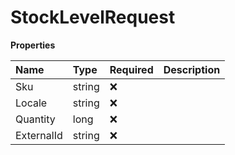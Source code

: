 # StockLevelRequest

**Properties**

| Name       | Type   | Required | Description |
| :--------- | :----- | :------- | :---------- |
| Sku        | string | ❌       |             |
| Locale     | string | ❌       |             |
| Quantity   | long   | ❌       |             |
| ExternalId | string | ❌       |             |

<!-- This file was generated by liblab | https://liblab.com/ -->
